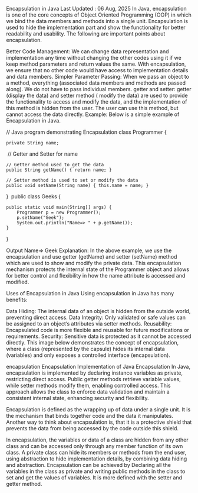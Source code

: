 Encapsulation in Java
Last Updated : 06 Aug, 2025
In Java, encapsulation is one of the core concepts of Object Oriented Programming (OOP) in which we bind the data members and methods into a single unit. Encapsulation is used to hide the implementation part and show the functionality for better readability and usability. The following are important points about encapsulation.

Better Code Management: We can change data representation and implementation any time without changing the other codes using it if we keep method parameters and return values the same. With encapsulation, we ensure that no other code would have access to implementation details and data members.
Simpler Parameter Passing: When we pass an object to a method, everything (associated data members and methods are passed along). We do not have to pass individual members.
getter and setter: getter (display the data) and setter method ( modify the data) are used to provide the functionality to access and modify the data, and the implementation of this method is hidden from the user. The user can use this method, but cannot access the data directly.
Example: Below is a simple example of Encapsulation in Java.




// Java program demonstrating Encapsulation
class Programmer {
    
    private String name;
​
    // Getter and Setter for name
    
    // Getter method used to get the data
    public String getName() { return name; }
    
    // Setter method is used to set or modify the data
    public void setName(String name) { this.name = name; }
}
​
public class Geeks {
    
    public static void main(String[] args) {
        Programmer p = new Programmer();
        p.setName("Geek"); 
        System.out.println("Name=> " + p.getName());
    }
}

Output
Name=> Geek
Explanation: In the above example, we use the encapsulation and use getter (getName) and setter (setName) method which are used to show and modify the private data. This encapsulation mechanism protects the internal state of the Programmer object and allows for better control and flexibility in how the name attribute is accessed and modified.

Uses of Encapsulation in Java
Using encapsulation in Java has many benefits:

Data Hiding: The internal data of an object is hidden from the outside world, preventing direct access.
Data Integrity: Only validated or safe values can be assigned to an object’s attributes via setter methods.
Reusability: Encapsulated code is more flexible and reusable for future modifications or requirements.
Security: Sensitive data is protected as it cannot be accessed directly.
This image below demonstrates the concept of encapsulation, where a class (represented by the capsule) hides its internal data (variables) and only exposes a controlled interface (encapsulation).

encapsulation
Encapsulation
Implementation of Java Encapsulation
In Java, encapsulation is implemented by declaring instance variables as private, restricting direct access. Public getter methods retrieve variable values, while setter methods modify them, enabling controlled access. This approach allows the class to enforce data validation and maintain a consistent internal state, enhancing security and flexibility.

Encapsulation is defined as the wrapping up of data under a single unit. It is the mechanism that binds together code and the data it manipulates. Another way to think about encapsulation is, that it is a protective shield that prevents the data from being accessed by the code outside this shield. 

In encapsulation, the variables or data of a class are hidden from any other class and can be accessed only through any member function of its own class.
A private class can hide its members or methods from the end user, using abstraction to hide implementation details, by combining data hiding and abstraction.
Encapsulation can be achieved by Declaring all the variables in the class as private and writing public methods in the class to set and get the values of variables.
It is more defined with the setter and getter method.